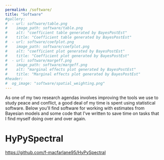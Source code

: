 ```yaml
---
permalink: /software/
title: "Software"
#gallery:
#  - url: software/table.png
#    image_path: software/table.png
#    alt: "coefficient table generated by BayesPostEst"
#    title: "Coefficient table generated by BayesPostEst"
#  - url: software/coefplot.png
#    image_path: software/coefplot.png
#    alt: "coefficient plot generated by BayesPostEst"
#    title: "Coefficient plot generated by BayesPostEst"
#  - url: software/margeff.png
#    image_path: software/margeff.png
#    alt: "marginal effects plot generated by BayesPostEst"
#    title: "Marginal effects plot generated by BayesPostEst"
#header:
#  og_image: "software/spatial_weighting.png"
---
```


As one of my two research agendas involves improving the tools we use to study peace and conflict, a good deal of my time is spent using statistical software. Below you'll find software for working with estimates from Bayesian models and some code that I've written to save time on tasks that I find myself doing over and over again.

# HyPySpectral

https://github.com/f-macfarlane95/HyPySpectral